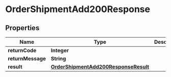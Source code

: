 

# OrderShipmentAdd200Response

## Properties

Name | Type | Description | Notes
------------ | ------------- | ------------- | -------------
**returnCode** | **Integer** |  |  [optional]
**returnMessage** | **String** |  |  [optional]
**result** | [**OrderShipmentAdd200ResponseResult**](OrderShipmentAdd200ResponseResult.md) |  |  [optional]




